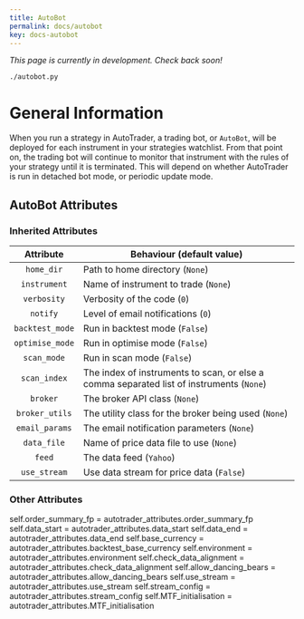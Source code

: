 ```yaml
---
title: AutoBot
permalink: docs/autobot
key: docs-autobot
---
```


*This page is currently in development. Check back soon!*

`./autobot.py`



# General Information
When you run a strategy in AutoTrader, a trading bot, or `AutoBot`, will be deployed for each instrument in your strategies 
watchlist. From that point on, the trading bot will continue to monitor that instrument with the rules of your strategy 
until it is terminated. This will depend on whether AutoTrader is run in detached bot mode, or periodic update mode.


## AutoBot Attributes

### Inherited Attributes

|           Attribute        | Behaviour (default value)                                                                          |
| :------------------------: | -------------------------------------------------------------------------------------------------- |
|`home_dir`| Path to home directory (`None`) |
|`instrument`| Name of instrument to trade (`None`) |
|`verbosity`| Verbosity of the code (`0`) |
|`notify`| Level of email notifications (`0`) |
|`backtest_mode`| Run in backtest mode (`False`) |
|`optimise_mode`| Run in optimise mode (`False`) |
|`scan_mode`| Run in scan mode (`False`) |
| `scan_index` | The index of instruments to scan, or else a comma separated list of instruments (`None`) |
| `broker` | The broker API class (`None`) |
| `broker_utils` | The utility class for the broker being used (`None`) |
| `email_params` | The email notification parameters (`None`) |
|`data_file`| Name of price data file to use (`None`) |
|`feed`| The data feed (`Yahoo`)|
|`use_stream`| Use data stream for price data (`False`) |


### Other Attributes



self.order_summary_fp   = autotrader_attributes.order_summary_fp
self.data_start         = autotrader_attributes.data_start
self.data_end           = autotrader_attributes.data_end
self.base_currency      = autotrader_attributes.backtest_base_currency
self.environment        = autotrader_attributes.environment
self.check_data_alignment = autotrader_attributes.check_data_alignment
self.allow_dancing_bears = autotrader_attributes.allow_dancing_bears
self.use_stream         = autotrader_attributes.use_stream
self.stream_config      = autotrader_attributes.stream_config
self.MTF_initialisation = autotrader_attributes.MTF_initialisation


